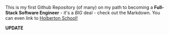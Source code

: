 This is my first Github Repository (of many) on my path to becoming a **Full-Stack Software Engineer** - it's a *BIG* deal - check out the Markdown. You can even link to [Holberton School!](http://holbertonschool.com)

**UPDATE**
